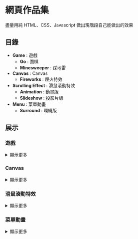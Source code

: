 # 網頁作品集

盡量用純 HTML、CSS、Javascript 做出現階段自己能做出的效果

## 目錄

-   **Game** : 遊戲
    -   **Go** : 圍棋
    -   **Minesweeper** : 踩地雷
-   **Canvas** : Canvas
    -   **Fireworks** : 煙火特效
-   **Scrolling Effect** : 滑鼠滾動特效
    -   **Animation** : 動畫版
    -   **Slideshow** : 投影片版
-   **Menu** : 菜單動畫
    -   **Surround** : 環繞版

## 展示

### 遊戲

<details><summary>顯示更多</summary>

#### 圍棋

![展示圍棋0](Images/Game_Go_0.gif '展示圍棋0')

> 當棋子沒氣時會被提子，但當出現打劫(無限互相提子)時，需要找劫材後，才能再提劫

![展示圍棋1](Images/Game_Go_1.gif '展示圍棋1')

> 棋子無法自殺，但是如果下在的是自殺處，卻可以吃掉對方棋子時，此步不算自殺棋

#### 踩地雷

> 踩到地雷就會死

</details>

### Canvas

<details><summary>顯示更多</summary>

#### 煙火特效

![煙火特效0](Images/Canvas_Fireworks.gif '煙火特效')

> 點擊畫面會出現煙火

</details>

### 滑鼠滾動特效

<details><summary>顯示更多</summary>

#### 滑鼠滾動特效(動畫)

![滑鼠滾動特效0](Images/Scrolling_Effect.gif '滑鼠滾動特效')

> 滑鼠滾輪滾到哪，動畫效果就播到哪

#### 滑鼠滾動特效(投影片)

> 設定滾動吸附方式即可

</details>

### 菜單動畫

<details><summary>顯示更多</summary>

#### 菜單動畫(環繞)

![菜單動畫0](Images/Menu_Surround.gif '菜單動畫0')

> 菜單開關的動畫

</details>
